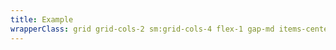 ```yaml
---
title: Example
wrapperClass: grid grid-cols-2 sm:grid-cols-4 flex-1 gap-md items-center
---
```


<script>
    export default {
        data() {
            return {
                autoCloseEnabled: false,
                stackEnabled: false,
                reverseEnabled: false,
                notificationEnabled: false,
                positionBlock: 'top',
                positionInline: 'end',
                isVisible: false,
                items: new Map()
            }
        },
        methods: {
          setItem() {
              const id = Math.random().toString(36).substr(2, 9)
              const toSet = {
                  color: ['success', 'danger', 'warning', 'info'][Math.floor(Math.random() * 4)],
                  icon: ['heart', 'block', 'music', 'key'][Math.floor(Math.random() * 4)],
                  autoClose: this.autoCloseEnabled,
              }
              if (this.autoCloseEnabled) {
                toSet.timeout = setTimeout(() => {
                  if (this.items.has(id)) {
                      this.items.delete(id)
                  }
                }, 5000)
              }
              this.items.set(id, toSet)
          },
          deleteItem(id) {
              this.items.delete(id)
          },
          clearItems() {
              this.items.clear()
          },
          onMouseover(id) {
            if (this.items.has(id) && this.items.get(id).timeout) {
              clearTimeout(this.items.get(id).timeout)
            }
          },
          onMouseleave(id) {
            if (this.items.has(id) && this.items.get(id).autoClose) {
              this.items.get(id).timeout = setTimeout(() => {
                if (this.items.has(id)) {
                    this.items.delete(id)
                }
              }, 5000)
            }
          }
        },
        computed: {
          transitionName() {
            if (this.positionInline === 'start') {
              return 'vv-alert--fade-inline-start'
            }
            if (this.positionInline === 'end') {
              return 'vv-alert--fade-inline-end'
            }
            if (this.positionBlock === 'top') {
              return 'vv-alert--fade-block-top'
            }
            if (this.positionBlock === 'bottom') {
              return 'vv-alert--fade-block-bottom'
            }
            return 'vv-alert--fade'
          }
       }
    }
</script>

<template>
    <fieldset class="vv-radio-group vv-radio-group--vertical">
        <legend>Position Inline</legend>
        <div class="vv-radio-group__wrapper">
            <label class="vv-radio" for="position-start">
                <input 
                    v-model="positionInline"
                    id="position-start" 
                    type="radio" 
                    name="position-inline" 
                    value="start" 
                        />
                start
            </label>
            <label class="vv-radio" for="position-middle">
                <input 
                    v-model="positionInline"
                    id="position-middle" 
                    type="radio" 
                    name="position-inline" 
                    value="middle" 
                        />
                middle
            </label>
            <label class="vv-radio" for="position-end">
                <input 
                    v-model="positionInline"
                    id="position-end" 
                    type="radio" 
                    name="position-inline" 
                    value="end" 
                        />
                end
            </label>
        </div>
    </fieldset>
    <fieldset class="vv-radio-group vv-radio-group--vertical">
        <legend>Position Block</legend>
        <div class="vv-radio-group__wrapper">
            <label class="vv-radio" for="position-top">
                <input 
                    v-model="positionBlock"
                    id="position-top" 
                    type="radio" 
                    name="position-block" 
                    value="top" />
                top
            </label>
            <label class="vv-radio" for="position-center">
                <input 
                    v-model="positionBlock"
                    id="position-center" 
                    type="radio" 
                    name="position-block" 
                    value="center" 
                        />
                center
            </label>
            <label class="vv-radio" for="position-bottom">
                <input 
                    v-model="positionBlock"
                    id="position-bottom" 
                    type="radio" 
                    name="position-block" 
                    value="bottom" 
                        />
                bottom
            </label>
        </div>
    </fieldset>
    <fieldset class="vv-checkbox-group vv-checkbox-group--vertical">
      <label class="vv-checkbox vv-checkbox--toggle" for="auto-close">
          <input 
              v-model="autoCloseEnabled"
              id="auto-close" 
              type="checkbox" 
              name="auto-close" />
          Auto close
      </label>
      <label class="vv-checkbox vv-checkbox--toggle" for="stack">
          <input 
              v-model="stackEnabled"
              id="stack" 
              type="checkbox" 
              name="stack" />
          Stack
      </label>
      <label class="vv-checkbox vv-checkbox--toggle" for="reverse">
          <input 
              v-model="reverseEnabled"
              id="reverse" 
              type="checkbox" 
              name="reverse" />
          Reverse
      </label>
      <label class="vv-checkbox vv-checkbox--toggle" for="notification">
          <input 
              v-model="notificationEnabled"
              id="notification" 
              type="checkbox" 
              name="notification" />
          Notification
      </label>
    </fieldset>
    <button class="vv-button" @click="setItem">Add Alert</button>
    <div class="vv-alert-group vv-alert-group--fixed" 
        :class="[
          `vv-alert-group--${positionBlock}-${positionInline}`, 
          {'vv-alert-group--stack': stackEnabled, 'vv-alert-group--reverse': reverseEnabled}
        ]">
      <div role="group">
        <TransitionGroup :name="transitionName">
          <div
              v-for="item in items"
              :key="item[0]"
              :class="[
                `vv-alert--${item[1].color}`, {
                  'vv-alert--notification': notificationEnabled, 
                  'vv-alert--auto-close': item[1].autoClose
                }
              ]"
              @mouseover.passive="onMouseover(item[0])"
              @mouseleave.passive="onMouseleave(item[0])"
              class="vv-alert 
                    vv-alert--dismissable" 
              :style="{'--alert-duration': '5s'}"
              role="alert">
              <div class="vv-alert__header">
                  <IconifyIcon :icon="`akar-icons:${item[1].icon}`" />
                  <strong class="vv-alert__title">Message!</strong> 
                  <button type="button" class="vv-alert__close" aria-label="Close" @click="deleteItem(item[0])">
                    <div class="vv-alert__close-mask"></div>
                  </button>
              </div>
              <div class="vv-alert__content">
                Lorem ipsum dolor sit amet.
              </div>
          </div>
        </TransitionGroup>
      </div>
    </div>
</template>